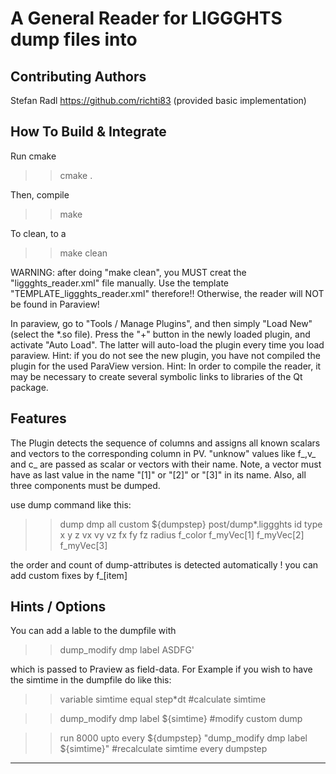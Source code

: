 A General Reader for LIGGGHTS dump files into
============================================

Contributing Authors
---------------
Stefan Radl 
https://github.com/richti83 (provided basic implementation)

How To Build & Integrate
------------------
Run cmake

>> cmake .

Then, compile

>> make

To clean, to a 

>> make clean

WARNING: after doing "make clean", you MUST creat the "liggghts_reader.xml" file manually. Use the template "TEMPLATE_liggghts_reader.xml" therefore!! Otherwise, the reader will NOT be found in Paraview!

In paraview, go to "Tools / Manage Plugins", and then simply "Load New" (select the *.so file). Press the "+" button in the newly loaded plugin, and activate "Auto Load". The latter will auto-load the plugin every time you load paraview. Hint: if you do not see the new plugin, you have not compiled the plugin for the used ParaView version.
Hint:
In order to compile the reader, it may be necessary to create several symbolic links to libraries of the Qt package. 


Features
----------------------
The Plugin detects the sequence of columns and assigns all known scalars and vectors to the corresponding column in PV. "unknow" values like f_,v_ and c_ are passed as scalar or vectors with their name. Note, a vector must have as last value in the name "[1]" or "[2]" or "[3]" in its name. Also, all three components must be dumped.

use dump command like this:

>> dump		dmp all custom ${dumpstep} post/dump*.liggghts id type x y z vx vy vz fx fy fz radius f_color f_myVec[1] f_myVec[2] f_myVec[3]

the order and count of dump-attributes is detected automatically ! you can add custom fixes by f_<NAME>[item]


Hints / Options
---------------------

You can add a lable to the dumpfile with

>> dump_modify	dmp label ASDFG'

which is passed to Praview as field-data.
For Example if you wish to have the simtime in the dumpfile do like this:

>> variable 	simtime equal step*dt #calculate simtime

>> dump_modify	dmp label ${simtime}  #modify custom dump

>> run		8000 upto every ${dumpstep} "dump_modify	dmp label ${simtime}" #recalculate simtime every dumpstep

--------------------------------------------------------------------------------------
